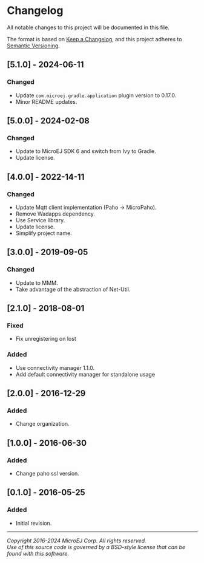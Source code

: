 # Changelog

All notable changes to this project will be documented in this file.

The format is based on [Keep a Changelog](https://keepachangelog.com/en/1.0.0/),
and this project adheres to [Semantic Versioning](https://semver.org/spec/v2.0.0.html).

## [5.1.0] - 2024-06-11

### Changed

- Update ``com.microej.gradle.application`` plugin version to 0.17.0.
- Minor README updates.

## [5.0.0] - 2024-02-08

### Changed

  - Update to MicroEJ SDK 6 and switch from Ivy to Gradle.
  - Update license.

## [4.0.0] - 2022-14-11

### Changed

  - Update Mqtt client implementation (Paho -> MicroPaho).
  - Remove Wadapps dependency.
  - Use Service library.
  - Update license.
  - Simplify project name.

## [3.0.0] - 2019-09-05

### Changed

  - Update to MMM.
  - Take advantage of the abstraction of Net-Util.
  
## [2.1.0] - 2018-08-01

### Fixed

  - Fix unregistering on lost
  
### Added

  - Use connectivity manager 1.1.0.
  - Add default connectivity manager for standalone usage
  
## [2.0.0] - 2016-12-29

### Added

  - Change organization.
  
## [1.0.0] - 2016-06-30

### Added

  - Change paho ssl version.
  
## [0.1.0] - 2016-05-25

### Added

  - Initial revision.

---
_Copyright 2016-2024 MicroEJ Corp. All rights reserved._  
_Use of this source code is governed by a BSD-style license that can be found with this software._